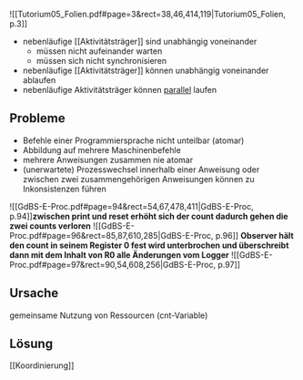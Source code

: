 ![[Tutorium05_Folien.pdf#page=3&rect=38,46,414,119|Tutorium05_Folien, p.3]]
- nebenläufige [[Aktivitätsträger]] sind unabhängig voneinander 
	- müssen nicht aufeinander warten
	- müssen sich nicht synchronisieren 
- nebenläufige [[Aktivitätsträger]] können unabhängig voneinander ablaufen
- nebenläufige Aktivitätsträger können [parallel](Parallelität.md) laufen
## Probleme
 - Befehle einer Programmiersprache nicht unteilbar (atomar) 
 - Abbildung auf mehrere Maschinenbefehle
 - mehrere Anweisungen zusammen nie atomar 
 - (unerwartete) Prozesswechsel innerhalb einer Anweisung oder zwischen zwei zusammengehörigen Anweisungen können zu Inkonsistenzen führen
 
 ![[GdBS-E-Proc.pdf#page=94&rect=54,67,478,411|GdBS-E-Proc, p.94]]**zwischen print und reset erhöht sich der count dadurch gehen die zwei counts verloren**
 ![[GdBS-E-Proc.pdf#page=96&rect=85,87,610,285|GdBS-E-Proc, p.96]]
 **Observer hält den count in seinem Register 0 fest wird unterbrochen und überschreibt dann mit dem Inhalt von R0 alle Änderungen vom Logger**
 ![[GdBS-E-Proc.pdf#page=97&rect=90,54,608,256|GdBS-E-Proc, p.97]]
## Ursache
gemeinsame Nutzung von Ressourcen (cnt-Variable)
## Lösung
[[Koordinierung]]